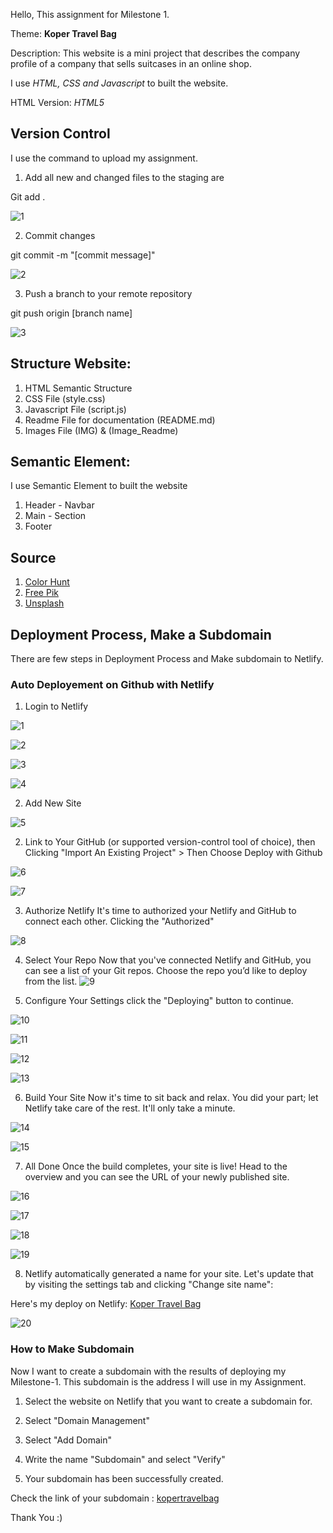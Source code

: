 Hello, This assignment for Milestone 1.

Theme: **Koper Travel Bag**

Description: This website is a mini project that describes the company profile of a company that sells suitcases in an online shop.

I use _HTML, CSS and Javascript_ to built the website.

HTML Version: _HTML5_

## Version Control
I use the command to upload my assignment.
1. Add all new and changed files to the staging are

Git add .

![1](/Image_Readme/gitadd.png)

2. Commit changes

git commit -m "[commit message]"

![2](/Image_Readme/gitcommit.png)

3. Push a branch to your remote repository

git push origin [branch name]

![3](/Image_Readme/gitpush.png)

## Structure Website:

1. HTML Semantic Structure
2. CSS File (style.css)
3. Javascript File (script.js)
4. Readme File for documentation (README.md)
5. Images File (IMG) & (Image_Readme)

## Semantic Element:

I use Semantic Element to built the website
1. Header - Navbar
2. Main - Section
3. Footer

## Source

1. [Color Hunt](https://colorhunt.co/)
2. [Free Pik](https://www.freepik.com)
3. [Unsplash](https://unsplash.com/)


## Deployment Process, Make a Subdomain

There are few steps in Deployment Process and Make subdomain to Netlify.


### Auto Deployement on Github with Netlify

1. Login to Netlify

![1](/Image_Readme/1.png)

![2](/Image_Readme/2.png)

![3](/Image_Readme/3.png)

![4](/Image_Readme/4.png)


2. Add New Site

![5](/Image_Readme/5.png)

2. Link to Your GitHub (or supported version-control tool of choice), then Clicking "Import An Existing Project" > Then Choose Deploy with Github

![6](/Image_Readme/6.png)

![7](/Image_Readme/7.png)

3. Authorize Netlify It's time to authorized your Netlify and GitHub to connect each other. Clicking the "Authorized"

![8](/Image_Readme/8.png)

4. Select Your Repo Now that you've connected Netlify and GitHub, you can see a list of your Git repos. Choose the repo you’d like to deploy from the list.
![9](/Image_Readme/9.png)

5. Configure Your Settings click the "Deploying" button to continue.

![10](/Image_Readme/10.png)

![11](/Image_Readme/11.png)

![12](/Image_Readme/12.png)

![13](/Image_Readme/13.png)

6. Build Your Site Now it's time to sit back and relax. You did your part; let Netlify take care of the rest. It'll only take a minute.

![14](/Image_Readme/14.png)

![15](/Image_Readme/15.png)

7. All Done Once the build completes, your site is live! Head to the overview and you can see the URL of your newly published site.

![16](/Image_Readme/16.png)

![17](/Image_Readme/17.png)

![18](/Image_Readme/18.png)

![19](/Image_Readme/19.png)

8. Netlify automatically generated a name for your site. Let's update that by visiting the settings tab and clicking "Change site name":

Here's my deploy on Netlify:
[Koper Travel Bag](https://kopertravelbag.netlify.app//)

![20](/Image_Readme/20.png)

### How to Make Subdomain

Now I want to create a subdomain with the results of deploying my Milestone-1. This subdomain is the address I will use in my Assignment.

1. Select the website on Netlify that you want to create a subdomain for.



2. Select "Domain Management"



3. Select "Add Domain"



4. Write the name "Subdomain" and select "Verify"




5. Your subdomain has been successfully created.



Check the link of your subdomain : [kopertravelbag](http://melodymusiccourse.noviairawati.site/)

Thank You :)